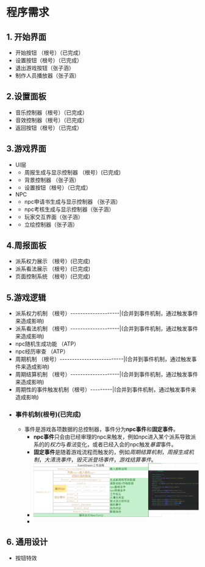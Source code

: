 # 程序需求

## 1. 开始界面
- 开始按钮 （根号）（已完成）
- 设置按钮（根号）（已完成）
- 退出游戏按钮（张子涵）
- 制作人员播放器（张子涵）
## 2.设置面板
- 音乐控制器（根号）（已完成）
- 音效控制器（根号）（已完成）
- 返回按钮（根号）（已完成）
## 3.游戏界面
- UI层
- - 周报生成与显示控制器 （根号）(已完成)
- - 背景控制器 （张子涵）
- - 设置按钮（根号）（已完成）
- NPC
- - npc申请书生成与显示控制器 （张子涵）
- - npc考核生成与显示控制器（张子涵）
- - 玩家交互界面（张子涵）
- - 立绘控制器（张子涵）
## 4.周报面板
- 派系权力展示 （根号）(已完成)
- 派系看法展示 （根号）(已完成)
- 页面控制系统 （根号）(已完成)
## 5.游戏逻辑
- 派系权力机制 （根号）--------------------|(合并到事件机制，通过触发事件来造成影响)
- 派系看法机制 （根号）--------------------|(合并到事件机制，通过触发事件来造成影响)
- npc随机生成功能 （ATP）
- npc经历审查 （ATP）                    
- 周期机制 （根号）--------------------------|(合并到事件机制，通过触发事件来造成影响)
- 周期结算机制 （根号）--------------------|(合并到事件机制，通过触发事件来造成影响)
- 周期性的事件触发机制（根号）---------|(合并到事件机制，通过触发事件来造成影响)
- ### 事件机制(根号)(已完成)
  - 事件是游戏各项数据的总控制器，事件分为**npc事件**和**固定事件**。
    - **npc事件**只会由已经审理的npc来触发，例如npc进入某个派系导致派系的的*权力*与*看法*变化，或者已经入会的npc触发*暴雷*事件。
    - **固定事件**是随着游戏流程而触发的，例如*周期结算机制*，*周报生成机制*，*大清洗事件*，*毁灭派登场事件*，*游戏结算事件*。
    - ![image](Assets/Scripts/EventStream工作流程.png "EventStream工作流程")
    - 
## 6. 通用设计
- 按钮特效